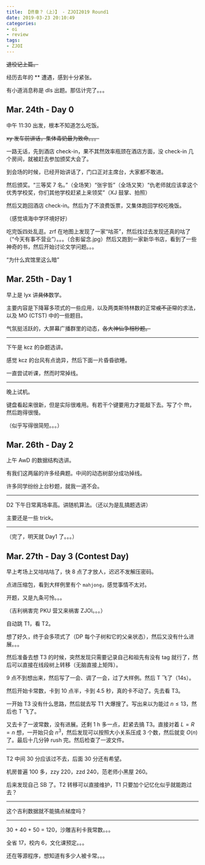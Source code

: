 ```yaml
---
title: 【终章？（上）】 - ZJOI2019 Round1
date: 2019-03-23 20:10:49
categories:
- oi
- review
tags:
- ZJOI
---
```


~~退役记上篇。~~

经历去年的 ** 遭遇，感到十分紧张。

有小道消息称是 dls 出题。那估计完了。。。

<!--- more --->

## Mar. 24th - Day 0

中午 11:30 出发，根本不知道怎么吃饭。

~~xy 发车前讲话，集体毒奶最为致命。。。~~

一路无话，先到酒店 check-in，果不其然效率瓶颈在酒店方面，没 check-in 几个房间，就被赶去参加颁奖大会了。

到会场的时候，已经开始讲话了，门口正对主席台，大家都不敢进。

然后颁奖。“三等奖 7 名。”（全场笑）“张宇哲”（全场又笑）“仇老师就应该拿这个优秀学校奖，你们其他学校赶紧上来领奖”（XJ 鼓掌、拍照）

然后又跑回酒店 check-in。然后为了不浪费饭票，又集体跑回学校吃晚饭。

（感觉填海中学环境好好）

吃完饭四处乱逛。zrf 在地图上发现了一家“咕茶”，然后找过去发现还真的咕了（“今天有事不营业”）。。。（合影留念.jpg）然后又跑到一家新华书店，看到了一些神奇的书，然后开始讨论文学问题。。。

“为什么宾馆里这么暗”

## Mar. 25th - Day 1

早上是 lyx 讲~~具体~~数学。

主要内容是下降幂多项式的一些应用，以及两类斯特林数的正常~~或不正常~~的求法，以及 MO (CTST) 中的一些题目。

气氛挺活跃的，大屏幕广播群里的动态，~~各大神仙争相秒题。~~

---

下午是 kcz 的杂题选讲。

感觉 kcz 的台风有点诡异，然后下面一片昏昏欲睡。

一直尝试听课，然而时常掉线。

---

晚上试机。

键盘看起来很新，但是实际很难用。有若干个键要用力才能敲下去。写了个 fft，然后跑得很慢。

（似乎写得很简短。。。）

## Mar. 26th - Day 2

上午 AwD 的数据结构选讲。

有我们这两届的许多经典题。中间的动态树部分成功掉线。

许多同学纷纷上台秒题，就我一道不会。

---

D2 下午日常离场率高。讲随机算法。（还以为是乱搞题选讲）

主要还是一些 trick。

---

（完了，明天就 Day1 了。。。）

## Mar. 27th - Day 3 (Contest Day)

早上考场上又咕咕咕了，快 8 点了才放人，迟迟不发解压密码。

点进压缩包，看到大样例里有个 `mahjong`，感觉事情不太对。

开题，又是九条可怜。。。

（吉利祸害完 PKU 营又来祸害 ZJOI。。。）

自动跳 T1，看 T2。

想了好久，终于会多项式了（DP 每个子树和它的父亲状态），然后又没有什么进展。。。

然后准备去想 T3 的时候，突然发现只需要记录自己和祖先有没有 tag 就行了，然后可以直接在线段树上转移（无脑直接上矩阵）。

9 点不到想出来，然后写了一会、调了一会，过了大样例。然后 T 飞了（14s）。

然后开始卡常数，卡到 10 点半，卡到 4.5 秒，真的卡不动了。先去看 T3。

一开始 T3 没有什么思路，然后就去写 T1 大爆搜了。写出来以为能过 $n \le 13$，然后也 T 飞了。

又去卡了一波常数，没有进展。还剩 1 h 多一点，赶紧去搞 T3。直接对着 $L = R = n$ 想，一开始只会 $n^3$，然后发现可以按照大小关系压成 3 个数，然后就变 $O(n)$ 了。最后十几分钟 rush 完。然后检查了一波文件。

---

T2 中间 30 分应该过不去，后面 30 分还有希望。

机房普遍 100 多，zzy 220，zzd 240，范老师小黑屋 260。

后来发现自己 SB 了。T2 转移可以直接维护，T1 只要加个记忆化似乎就能跑过去？

---

这个吉利数据就不能搞点梯度吗？

---

30 + 40 + 50 = 120，沙雕吉利卡我常数。。。

全省 17，校内 6，文化课预定。。。

还在等源程序，想知道有多少人被卡常。。。

